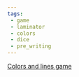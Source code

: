 ```yaml
---
tags:
 - game
 - laminator
 - colors
 - dice
 - pre_writing
---
```

[Colors and lines game](https://www.facebook.com/reel/601119321880329)



